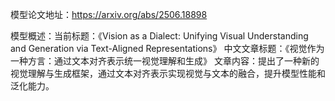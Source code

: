 模型论文地址：https://arxiv.org/abs/2506.18898

模型概述：当前标题：《Vision as a Dialect: Unifying Visual Understanding and Generation via Text-Aligned Representations》
中文文章标题：《视觉作为一种方言：通过文本对齐表示统一视觉理解和生成》
文章内容：提出了一种新的视觉理解与生成框架，通过文本对齐表示实现视觉与文本的融合，提升模型性能和泛化能力。
